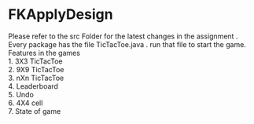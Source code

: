 # FKApplyDesign

Please refer to the src Folder for the latest changes in the assignment . Every package has the file TicTacToe.java . run that file to start the game.
<br> Features in the games
<br> 1. 3X3 TicTacToe
<br> 2. 9X9 TicTacToe
<br> 3. nXn TicTacToe
<br> 4. Leaderboard
<br> 5. Undo 
<br> 6. 4X4 cell 
<br> 7. State of game
